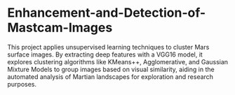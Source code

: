 # Enhancement-and-Detection-of-Mastcam-Images

This project applies unsupervised learning techniques to cluster Mars surface images. By extracting deep features with a VGG16 model, it explores clustering algorithms like KMeans++, Agglomerative, and Gaussian Mixture Models to group images based on visual similarity, aiding in the automated analysis of Martian landscapes for exploration and research purposes.

